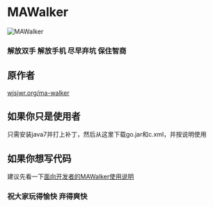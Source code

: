 MAWalker
========

![MAWalker](http://wjsjwr.org/ma-walker/ma.jpg "MAWalker")

### 解放双手 解放手机 尽早弃坑 保住智商

原作者
--------
[wjsjwr.org/ma-walker](http://wjsjwr.org/ma-walker)<br />


如果你只是使用者
--------
只需安装java7并打上补丁，然后从这里下载go.jar和c.xml，并按说明使用


如果你想写代码
--------
建议先看一下[面向开发者的MAWalker使用说明](http://wjsjwr.org/blog/2013/08/413)


### 祝大家玩得愉快  弃得爽快
